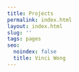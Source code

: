 ```yaml
---
title: Projects
permalink: index.html
layout: index.html
slug: ''
tags: pages
seo:
  noindex: false
  title: Vinci Wong
---
```



